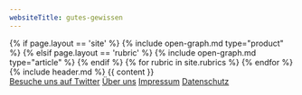 ```yaml
---
websiteTitle: gutes-gewissen
---
```


<html lang="de">

<head>
  <script async src="https://www.googletagmanager.com/gtag/js?id=UA-161504796-1"></script>
  <script src="/assets/js/jquery-3.5.1.js"></script>
  <script src="/assets/js/popper.min.js"></script>
  <script src="/assets/js/link-masking.js"></script>
  <script src="/assets/bootstrap/js/bootstrap.min.js"></script>
  <script src="/assets/js/scrolling.js"></script>
  <script src="/assets/js/filter.js"></script>

  <!-- AdSense - Google AdSense -->  
  <script data-ad-client="ca-pub-4092276681239296" async src="https://pagead2.googlesyndication.com/pagead/js/adsbygoogle.js"></script>
  <!-- Global site tag (gtag.js) - Google Analytics -->
  <script>
    window.dataLayer = window.dataLayer || [];
    function gtag() { dataLayer.push(arguments); }
    gtag('js', new Date());
    gtag('config', 'UA-161504796-1');
  </script>
  <meta charset="utf-8" />
  <meta name="viewport" content="width=device-width, initial-scale=1" />
  <meta name="description"
    content="{% if page.shortDescription %}{{ page.shortDescription }}{% else %}{{ page.description }}{% endif %}">
  <meta name="keywords" content="{{ page.tags | join: ', ' }}">
  {% if page.layout == 'site' %}
  {% include open-graph.md type="product" %}
  {% elsif page.layout == 'rubric' %}
  {% include open-graph.md type="article" %}
  {% endif %}

  <link rel="shortcut icon" type="image/x-icon" href="/favicon.ico" />
  <link rel="stylesheet" href="/assets/css/main.css" />
  <link rel="stylesheet" href="/assets/fontawesome/css/font-awesome.min.css"/>
  <title>{{ page.title }} {% if page.slogan %} | {{ page.slogan }} {% endif %}</title>

<!-- Unique/Canonical urls -->  
  <link rel="canonical" href="{{ site.url }}"/>
  <link rel="canonical" href="{{ site.url }}/ueber-uns"/>
  <link rel="canonical" href="{{ site.url }}/impressum"/>
  <link rel="canonical" href="{{ site.url }}/datenschutz"/>
    {% for rubric in site.rubrics %}
      <link rel="canonical" href="{{ site.url }}{{ rubric.url }}"/>
    {% endfor %}
</head>

<body>
  {% include header.md %}
  {{ content }}
  <footer id="footer">
    <div class="container p-3 text-center">
      <a class="btn btn-light btn-sm ml-1" href="https://twitter.com/gutes_gewissen" target="_blank">Besuche uns auf Twitter</a>
      <a class="btn btn-light btn-sm ml-1" href="/ueber-uns">Über uns</a>
      <a class="btn btn-light btn-sm mr-1" href="/impressum">Impressum</a>
      <a class="btn btn-light btn-sm ml-1" href="/datenschutz">Datenschutz</a>
    </div>
  </footer>
</body>

</html>